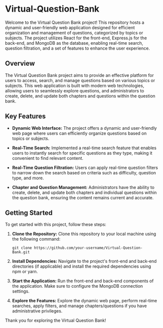 # Virtual-Question-Bank

Welcome to the Virtual Question Bank project! This repository hosts a dynamic and user-friendly web application designed for efficient organization and management of questions, categorized by topics or subjects. The project utilizes React for the front-end, Express.js for the back-end, and MongoDB as the database, enabling real-time search, question filtration, and a set of features to enhance the user experience.

## Overview

The Virtual Question Bank project aims to provide an effective platform for users to access, search, and manage questions based on various topics or subjects. This web application is built with modern web technologies, allowing users to seamlessly explore questions, and administrators to create, delete, and update both chapters and questions within the question bank.

## Key Features

- **Dynamic Web Interface:** The project offers a dynamic and user-friendly web page where users can efficiently organize questions based on topics or subjects.

- **Real-Time Search:** Implemented a real-time search feature that enables users to instantly search for specific questions as they type, making it convenient to find relevant content.

- **Real-Time Question Filtration:** Users can apply real-time question filters to narrow down the search based on criteria such as difficulty, question type, and more.

- **Chapter and Question Management:** Administrators have the ability to create, delete, and update both chapters and individual questions within the question bank, ensuring the content remains current and accurate.

## Getting Started

To get started with this project, follow these steps:

1. **Clone the Repository:** Clone this repository to your local machine using the following command:
   ```shell
   git clone https://github.com/your-username/Virtual-Question-Bank.git
   ```
2. **Install Dependencies:** Navigate to the project's front-end and back-end directories (if applicable) and install the required dependencies using npm or yarn.

3. **Start the Application:** Run the front-end and back-end components of the application. Make sure to configure the MongoDB connection settings.

4. **Explore the Features:** Explore the dynamic web page, perform real-time searches, apply filters, and manage chapters/questions if you have administrative privileges.



Thank you for exploring the Virtual Question Bank!

